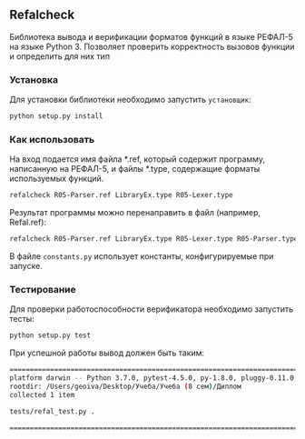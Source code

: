 ## Refalcheck
Библиотека вывода и верификации форматов функций в языке РЕФАЛ-5 на языке Python 3. Позволяет проверить корректность вызовов функции и определить для них тип

### Установка
Для установки библиотеки необходимо запустить `установщик`:
```bash
python setup.py install
```

### Как использовать
На вход подается имя файла *.ref, который содержит программу, написанную на РЕФАЛ-5, и файлы *.type, содержащие форматы используемых функций.
```bash
refalcheck R05-Parser.ref LibraryEx.type R05-Lexer.type
```
Результат программы можно перенаправить в файл (например, Refal.ref):
```bash
refalcheck R05-Parser.ref LibraryEx.type R05-Lexer.type R05-Parser.type >Result.ref
```
В файле `constants.py` использует константы, конфигурируемые при запуске.

### Тестирование
Для проверки работоспособности верификатора необходимо запустить тесты:
```bash
python setup.py test
```
При успешной работы вывод должен быть таким:
```bash
======================================================================================== test session starts ========================================================================================
platform darwin -- Python 3.7.0, pytest-4.5.0, py-1.8.0, pluggy-0.11.0
rootdir: /Users/geoiva/Desktop/Учеба/Учеба (8 сем)/Диплом
collected 1 item                                                                                                                                                                                    

tests/refal_test.py .                                                                                                                                                                         [100%]

===================================================================================== 1 passed in 0.37 seconds ======================================================================================
```
